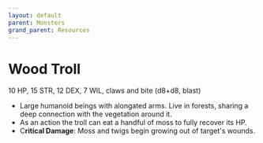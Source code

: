 ```yaml
---
layout: default
parent: Monsters
grand_parent: Resources
---
```


# Wood Troll

10 HP, 15 STR, 12 DEX, 7 WIL, claws and bite (d8+d8, blast)

- Large humanoid beings with alongated arms. Live in forests, sharing a deep connection with the vegetation around it.
- As an action the troll can eat a handful of moss to fully recover its HP.
- C**ritical Damage**: Moss and twigs begin growing out of target's wounds.
